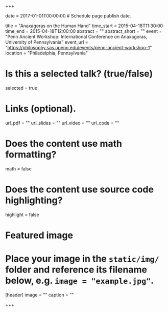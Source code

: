 +++

date = 2017-01-01T00:00:00  # Schedule page publish date.

title = "Anaxagoras on the Human Hand"
time_start = 2015-04-18T11:30:00
time_end = 2015-04-18T12:00:00
abstract = ""
abstract_short = ""
event = "Penn Ancient Workshop: International Conference on	Anaxagoras, University of Pennsylvania"
event_url = "https://philosophy.sas.upenn.edu/events/penn-ancient-workshop-1"
location = "Philadelphia, Pennsylvania"

# Is this a selected talk? (true/false)
selected = true

# Links (optional).
url_pdf = ""
url_slides = ""
url_video = ""
url_code = ""

# Does the content use math formatting?
math = false

# Does the content use source code highlighting?
highlight = false

# Featured image
# Place your image in the `static/img/` folder and reference its filename below, e.g. `image = "example.jpg"`.
[header]
image = ""
caption = ""

+++

